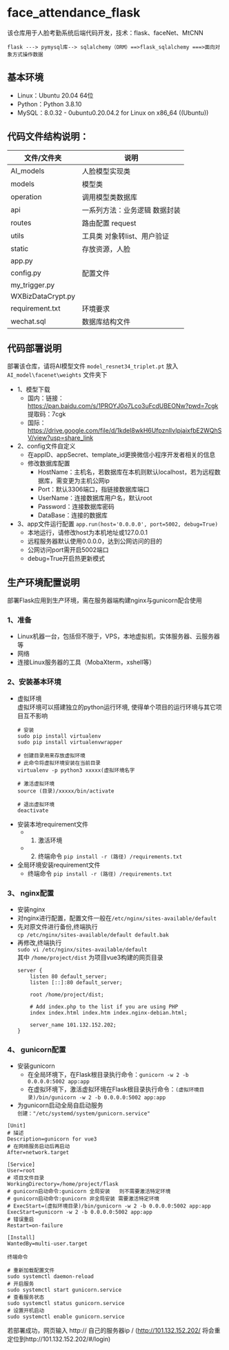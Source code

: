 # face_attendance_flask

该仓库用于人脸考勤系统后端代码开发，技术：flask、faceNet、MtCNN

```                                                            mysql=====>sql
flask ---> pymysql库--> sqlalchemy（ORM）==>flask_sqlalchemy ===>面向对象方式操作数据
```
## 基本环境
- Linux：Ubuntu 20.04 64位
- Python：Python 3.8.10
- MySQL：8.0.32 - 0ubuntu0.20.04.2 for Linux on x86_64 ((Ubuntu))
## 代码文件结构说明：
| 文件/文件夹            | 说明               |
|-------------------|------------------|
| AI_models         | 人脸模型实现类          |
| models            | 模型类              |
| operation         | 调用模型类数据库         |
| api               | 一系列方法：业务逻辑 数据封装  |
| routes            | 路由配置 request     |
| utils             | 工具类 对象转list、用户验证 |
| static            | 存放资源，人脸          |
| app.py            |                  |
| config.py         | 配置文件             |
| my_trigger.py     |                  |
| WXBizDataCrypt.py |                  |
| requirement.txt   | 环境要求             |
| wechat.sql        | 数据库结构文件          |
## 代码部署说明

部署该仓库，请将AI模型文件 `model_resnet34_triplet.pt` 放入 `AI_model\facenet\weights` 文件夹下

- 1、模型下载
    - 国内：链接：https://pan.baidu.com/s/1PROYJ0o7Lco3uFcdUBEONw?pwd=7cgk 提取码：7cgk
    - 国际：https://drive.google.com/file/d/1kdeI8wkH6UfpznlIvIpjaixfbE2WQhSV/view?usp=share_link
- 2、config文件自定义
    - 在appID、appSecret、template_id更换微信小程序开发者相关的信息
    - 修改数据库配置
        - HostName：主机名，若数据库在本机则默认localhost，若为远程数据库，需变更为主机公网ip
        - Port：默认3306端口，指链接数据库端口
        - UserName：连接数据库用户名，默认root
        - Password：连接数据库密码
        - DataBase：连接的数据库
- 3、app文件运行配置 `app.run(host='0.0.0.0', port=5002, debug=True)`
  - 本地运行，请修改host为本机地址或127.0.0.1
  - 远程服务器默认使用0.0.0.0，达到公网访问的目的
  - 公网访问port需开启5002端口
  - debug=True开启热更新模式
## 生产环境配置说明
部署Flask应用到生产环境，需在服务器端构建nginx与gunicorn配合使用
### 1、准备
- Linux机器一台，包括但不限于，VPS，本地虚拟机，实体服务器、云服务器等
- 网络
- 连接Linux服务器的工具（MobaXterm，xshell等）
### 2、安装基本环境
- 虚拟环境  
虚拟环境可以搭建独立的python运行环境, 使得单个项目的运行环境与其它项目互不影响
  ```angular2html
  # 安装
  sudo pip install virtualenv
  sudo pip install virtualenvwrapper
    
  # 创建目录用来存放虚拟环境
  # 此命令将虚拟环境安装在当前目录
  virtualenv -p python3 xxxxx(虚拟环境名字  
    
  # 激活虚拟环境
  source (目录)/xxxxx/bin/activate
    
  # 退出虚拟环境
  deactivate
  ```
- 安装本地requirement文件
  - 1. 激活环境
  - 2. 终端命令 `pip install -r (路径) /requirements.txt`
- 全局环境安装requirement文件
  - 终端命令 `pip install -r (路径) /requirements.txt`
### 3、 nginx配置
- 安装nginx
- 对nginx进行配置，配置文件一般在`/etc/nginx/sites-available/default`
- 先对原文件进行备份,终端执行  
`cp /etc/nginx/sites-available/default default.bak`<br/>
- 再修改,终端执行  
`sudo vi /etc/nginx/sites-available/default`<br/>
其中 `/home/project/dist` 为项目vue3构建的网页目录
  ```angular2html
  server {
      listen 80 default_server;
      listen [::]:80 default_server;
    
      root /home/project/dist;
    
      # Add index.php to the list if you are using PHP
      index index.html index.htm index.nginx-debian.html;
    
      server_name 101.132.152.202;
  }    
  ```
### 4、 gunicorn配置
- 安装gunicorn
  - 在全局环境下，在Flask根目录执行命令：`gunicorn -w 2 -b 0.0.0.0:5002 app:app`
  - 在虚拟环境下，激活虚拟环境在Flask根目录执行命令：`(虚拟环境目录)/bin/gunicorn -w 2 -b 0.0.0.0:5002 app:app`
- 为gunicorn启动全局自启动服务  
`创建："/etc/systemd/system/gunicorn.service"`
```
[Unit]
# 描述
Description=gunicorn for vue3
# 在网络服务启动后再启动
After=network.target

[Service]
User=root
# 项目文件目录
WorkingDirectory=/home/project/flask
# gunicorn启动命令:gunicorn 全局安装   则不需要激活特定环境
# gunicorn启动命令:gunicorn 非全局安装 需要激活特定环境 
# ExecStart=(虚拟环境目录)/bin/gunicorn -w 2 -b 0.0.0.0:5002 app:app
ExecStart=gunicorn -w 2 -b 0.0.0.0:5002 app:app
# 错误重启
Restart=on-failure

[Install]
WantedBy=multi-user.target
```
`终端命令`
```
# 重新加载配置文件
sudo systemctl daemon-reload
# 开启服务
sudo systemctl start gunicorn.service
# 查看服务状态
sudo systemctl status gunicorn.service
# 设置开机启动
sudo systemctl enable gunicorn.service
```
若部署成功，网页输入 http:// 自己的服务器ip /  (http://101.132.152.202/ 将会重定位到http://101.132.152.202/#/login)